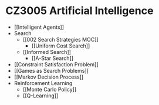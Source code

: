 # CZ3005 Artificial Intelligence
- [[Intelligent Agents]]
- Search
	- [[002 Search Strategies MOC]]
		- [[Uniform Cost Search]]
	- [[Informed Search]]
		- [[A-Star Search]]
- [[Constraint Satisfaction Problem]]
- [[Games as Search Problems]]
- [[Markov Decision Process]]
- Reinforcement Learning
	- [[Monte Carlo Policy]]
	- [[Q-Learning]]